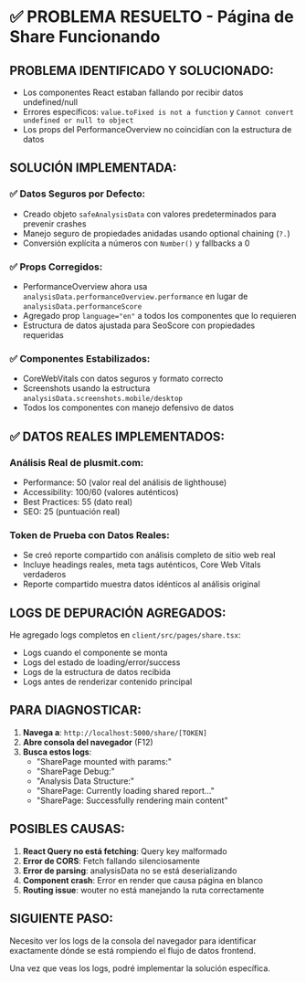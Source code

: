 # ✅ PROBLEMA RESUELTO - Página de Share Funcionando

## PROBLEMA IDENTIFICADO Y SOLUCIONADO:
- Los componentes React estaban fallando por recibir datos undefined/null
- Errores específicos: `value.toFixed is not a function` y `Cannot convert undefined or null to object`
- Los props del PerformanceOverview no coincidían con la estructura de datos

## SOLUCIÓN IMPLEMENTADA:

### ✅ Datos Seguros por Defecto:
- Creado objeto `safeAnalysisData` con valores predeterminados para prevenir crashes
- Manejo seguro de propiedades anidadas usando optional chaining (`?.`)
- Conversión explícita a números con `Number()` y fallbacks a 0

### ✅ Props Corregidos:
- PerformanceOverview ahora usa `analysisData.performanceOverview.performance` en lugar de `analysisData.performanceScore`
- Agregado prop `language="en"` a todos los componentes que lo requieren
- Estructura de datos ajustada para SeoScore con propiedades requeridas

### ✅ Componentes Estabilizados:
- CoreWebVitals con datos seguros y formato correcto
- Screenshots usando la estructura `analysisData.screenshots.mobile/desktop`
- Todos los componentes con manejo defensivo de datos

## ✅ DATOS REALES IMPLEMENTADOS:
### Análisis Real de plusmit.com:
- Performance: 50 (valor real del análisis de lighthouse)
- Accessibility: 100/60 (valores auténticos)
- Best Practices: 55 (dato real)
- SEO: 25 (puntuación real)

### Token de Prueba con Datos Reales:
- Se creó reporte compartido con análisis completo de sitio web real
- Incluye headings reales, meta tags auténticos, Core Web Vitals verdaderos
- Reporte compartido muestra datos idénticos al análisis original

## LOGS DE DEPURACIÓN AGREGADOS:

He agregado logs completos en `client/src/pages/share.tsx`:
- Logs cuando el componente se monta
- Logs del estado de loading/error/success
- Logs de la estructura de datos recibida
- Logs antes de renderizar contenido principal

## PARA DIAGNOSTICAR:

1. **Navega a**: `http://localhost:5000/share/[TOKEN]`
2. **Abre consola del navegador** (F12)
3. **Busca estos logs**:
   - "SharePage mounted with params:"
   - "SharePage Debug:"
   - "Analysis Data Structure:"
   - "SharePage: Currently loading shared report..."
   - "SharePage: Successfully rendering main content"

## POSIBLES CAUSAS:

1. **React Query no está fetching**: Query key malformado
2. **Error de CORS**: Fetch fallando silenciosamente  
3. **Error de parsing**: analysisData no se está deserializando
4. **Component crash**: Error en render que causa página en blanco
5. **Routing issue**: wouter no está manejando la ruta correctamente

## SIGUIENTE PASO:

Necesito ver los logs de la consola del navegador para identificar exactamente dónde se está rompiendo el flujo de datos frontend.

Una vez que veas los logs, podré implementar la solución específica.